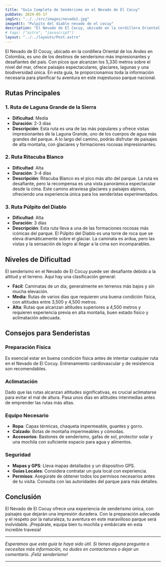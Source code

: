 ```yaml
---
title: "Guía Completa de Senderismo en el Nevado de El Cocuy"
pubDate: 2024-05-17
imgSrc: "../../src/images/nevado1.jpg"
imageAlt: "Pulpito del diable nevado de el cocuy"
description: "El Nevado de El Cocuy, ubicado en la cordillera Oriental de los Andes en Colombia, es uno de los destinos de senderismo más impresionantes y desafiantes del país. Con picos que alcanzan los 5,330 metros sobre el nivel del mar, ofrece paisajes espectaculares, glaciares, lagunas y una biodiversidad única. En esta guía, te proporcionamos toda la información necesaria para planificar tu aventura en este majestuoso parque nacional."
# tags: ["astro", "javascript"]
layout: "../../layouts/Post.astro"
---
```


El Nevado de El Cocuy, ubicado en la cordillera Oriental de los Andes en Colombia, es uno de los destinos de senderismo más impresionantes y desafiantes del país. Con picos que alcanzan los 5,330 metros sobre el nivel del mar, ofrece paisajes espectaculares, glaciares, lagunas y una biodiversidad única. En esta guía, te proporcionamos toda la información necesaria para planificar tu aventura en este majestuoso parque nacional.

## Rutas Principales

### 1. **Ruta de Laguna Grande de la Sierra**

- **Dificultad**: Media
- **Duración**: 2-3 días
- **Descripción**: Esta ruta es una de las más populares y ofrece vistas impresionantes de la Laguna Grande, uno de los cuerpos de agua más grandes del parque. A lo largo del camino, podrás disfrutar de paisajes de alta montaña, con glaciares y formaciones rocosas impresionantes.

### 2. **Ruta Ritacuba Blanco**

- **Dificultad**: Alta
- **Duración**: 3-4 días
- **Descripción**: Ritacuba Blanco es el pico más alto del parque. La ruta es desafiante, pero la recompensa es una vista panorámica espectacular desde la cima. Este camino atraviesa glaciares y paisajes alpinos, ofreciendo una experiencia única para los senderistas experimentados.

### 3. **Ruta Púlpito del Diablo**

- **Dificultad**: Alta
- **Duración**: 3 días
- **Descripción**: Esta ruta lleva a una de las formaciones rocosas más icónicas del parque. El Púlpito del Diablo es una torre de roca que se eleva dramáticamente sobre el glaciar. La caminata es ardua, pero las vistas y la sensación de logro al llegar a la cima son incomparables.

## Niveles de Dificultad

El senderismo en el Nevado de El Cocuy puede ser desafiante debido a la altitud y el terreno. Aquí hay una clasificación general:

- **Fácil**: Caminatas de un día, generalmente en terrenos más bajos y sin mucha elevación.
- **Media**: Rutas de varios días que requieren una buena condición física, con altitudes entre 3,500 y 4,500 metros.
- **Alta**: Rutas que alcanzan altitudes superiores a 4,500 metros y requieren experiencia previa en alta montaña, buen estado físico y aclimatación adecuada.

## Consejos para Senderistas

### Preparación Física

Es esencial estar en buena condición física antes de intentar cualquier ruta en el Nevado de El Cocuy. Entrenamiento cardiovascular y de resistencia son recomendables.

### Aclimatación

Dado que las rutas alcanzan altitudes significativas, es crucial aclimatarse para evitar el mal de altura. Pasa unos días en altitudes intermedias antes de emprender las rutas más altas.

### Equipo Necesario

- **Ropa**: Capas térmicas, chaqueta impermeable, guantes y gorro.
- **Calzado**: Botas de montaña impermeables y cómodas.
- **Accesorios**: Bastones de senderismo, gafas de sol, protector solar y una mochila con suficiente espacio para agua y alimentos.

### Seguridad

- **Mapas y GPS**: Lleva mapas detallados y un dispositivo GPS.
- **Guías Locales**: Considera contratar un guía local con experiencia.
- **Permisos**: Asegúrate de obtener todos los permisos necesarios antes de tu visita. Consulta con las autoridades del parque para más detalles.

## Conclusión

El Nevado de El Cocuy ofrece una experiencia de senderismo única, con paisajes que dejarán una impresión duradera. Con la preparación adecuada y el respeto por la naturaleza, tu aventura en este maravilloso parque será inolvidable. ¡Prepárate, equipa bien tu mochila y embárcate en esta increíble travesía!

---

_Esperamos que esta guía te haya sido útil. Si tienes alguna pregunta o necesitas más información, no dudes en contactarnos o dejar un comentario. ¡Feliz senderismo!_

---
